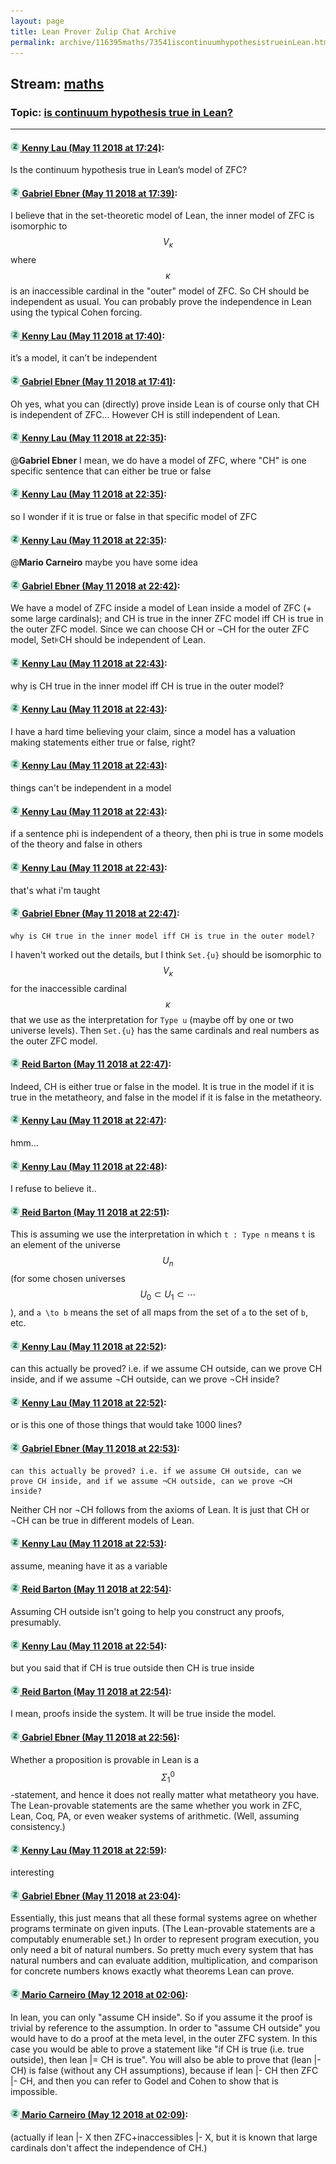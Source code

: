 ```yaml
---
layout: page
title: Lean Prover Zulip Chat Archive 
permalink: archive/116395maths/73541iscontinuumhypothesistrueinLean.html
---
```


## Stream: [maths](index.html)
### Topic: [is continuum hypothesis true in Lean?](73541iscontinuumhypothesistrueinLean.html)

---

#### [![Click to go to Zulip](../../assets/img/zulip2.png) Kenny Lau (May 11 2018 at 17:24)](https://leanprover.zulipchat.com/#narrow/stream/116395-maths/topic/is%20continuum%20hypothesis%20true%20in%20Lean%3F/near/126419454):
Is the continuum hypothesis true in Lean’s model of ZFC?

#### [![Click to go to Zulip](../../assets/img/zulip2.png) Gabriel Ebner (May 11 2018 at 17:39)](https://leanprover.zulipchat.com/#narrow/stream/116395-maths/topic/is%20continuum%20hypothesis%20true%20in%20Lean%3F/near/126420089):
I believe that in the set-theoretic model of Lean, the inner model of ZFC is isomorphic to $$V_\kappa$$ where $$\kappa$$ is an inaccessible cardinal in the "outer" model of ZFC.  So CH should be independent as usual.  You can probably prove the independence in Lean using the typical Cohen forcing.

#### [![Click to go to Zulip](../../assets/img/zulip2.png) Kenny Lau (May 11 2018 at 17:40)](https://leanprover.zulipchat.com/#narrow/stream/116395-maths/topic/is%20continuum%20hypothesis%20true%20in%20Lean%3F/near/126420102):
it’s a model, it can’t be independent

#### [![Click to go to Zulip](../../assets/img/zulip2.png) Gabriel Ebner (May 11 2018 at 17:41)](https://leanprover.zulipchat.com/#narrow/stream/116395-maths/topic/is%20continuum%20hypothesis%20true%20in%20Lean%3F/near/126420172):
Oh yes, what you can (directly) prove inside Lean is of course only that CH is independent of ZFC...  However CH is still independent of Lean.

#### [![Click to go to Zulip](../../assets/img/zulip2.png) Kenny Lau (May 11 2018 at 22:35)](https://leanprover.zulipchat.com/#narrow/stream/116395-maths/topic/is%20continuum%20hypothesis%20true%20in%20Lean%3F/near/126432647):
@**Gabriel Ebner** I mean, we do have a model of ZFC, where "CH" is one specific sentence that can either be true or false

#### [![Click to go to Zulip](../../assets/img/zulip2.png) Kenny Lau (May 11 2018 at 22:35)](https://leanprover.zulipchat.com/#narrow/stream/116395-maths/topic/is%20continuum%20hypothesis%20true%20in%20Lean%3F/near/126432655):
so I wonder if it is true or false in that specific model of ZFC

#### [![Click to go to Zulip](../../assets/img/zulip2.png) Kenny Lau (May 11 2018 at 22:35)](https://leanprover.zulipchat.com/#narrow/stream/116395-maths/topic/is%20continuum%20hypothesis%20true%20in%20Lean%3F/near/126432659):
@**Mario Carneiro** maybe you have some idea

#### [![Click to go to Zulip](../../assets/img/zulip2.png) Gabriel Ebner (May 11 2018 at 22:42)](https://leanprover.zulipchat.com/#narrow/stream/116395-maths/topic/is%20continuum%20hypothesis%20true%20in%20Lean%3F/near/126432932):
We have a model of ZFC inside a model of Lean inside a model of ZFC (+ some large cardinals); and CH is true in the inner ZFC model iff CH is true in the outer ZFC model.  Since we can choose CH or ¬CH for the outer ZFC model, Set⊧CH should be independent of Lean.

#### [![Click to go to Zulip](../../assets/img/zulip2.png) Kenny Lau (May 11 2018 at 22:43)](https://leanprover.zulipchat.com/#narrow/stream/116395-maths/topic/is%20continuum%20hypothesis%20true%20in%20Lean%3F/near/126432950):
why is CH true in the inner model iff CH is true in the outer model?

#### [![Click to go to Zulip](../../assets/img/zulip2.png) Kenny Lau (May 11 2018 at 22:43)](https://leanprover.zulipchat.com/#narrow/stream/116395-maths/topic/is%20continuum%20hypothesis%20true%20in%20Lean%3F/near/126432955):
I have a hard time believing your claim, since a model has a valuation making statements either true or false, right?

#### [![Click to go to Zulip](../../assets/img/zulip2.png) Kenny Lau (May 11 2018 at 22:43)](https://leanprover.zulipchat.com/#narrow/stream/116395-maths/topic/is%20continuum%20hypothesis%20true%20in%20Lean%3F/near/126432961):
things can't be independent in a model

#### [![Click to go to Zulip](../../assets/img/zulip2.png) Kenny Lau (May 11 2018 at 22:43)](https://leanprover.zulipchat.com/#narrow/stream/116395-maths/topic/is%20continuum%20hypothesis%20true%20in%20Lean%3F/near/126432968):
if a sentence phi is independent of a theory, then phi is true in some models of the theory and false in others

#### [![Click to go to Zulip](../../assets/img/zulip2.png) Kenny Lau (May 11 2018 at 22:43)](https://leanprover.zulipchat.com/#narrow/stream/116395-maths/topic/is%20continuum%20hypothesis%20true%20in%20Lean%3F/near/126432975):
that's what i'm taught

#### [![Click to go to Zulip](../../assets/img/zulip2.png) Gabriel Ebner (May 11 2018 at 22:47)](https://leanprover.zulipchat.com/#narrow/stream/116395-maths/topic/is%20continuum%20hypothesis%20true%20in%20Lean%3F/near/126433136):
```quote
why is CH true in the inner model iff CH is true in the outer model?
```
I haven't worked out the details, but I think `Set.{u}` should be isomorphic to $$V_\kappa$$ for the inaccessible cardinal $$\kappa$$ that we use as the interpretation for `Type u` (maybe off by one or two universe levels).  Then `Set.{u}` has the same cardinals and real numbers as the outer ZFC model.

#### [![Click to go to Zulip](../../assets/img/zulip2.png) Reid Barton (May 11 2018 at 22:47)](https://leanprover.zulipchat.com/#narrow/stream/116395-maths/topic/is%20continuum%20hypothesis%20true%20in%20Lean%3F/near/126433143):
Indeed, CH is either true or false in the model. It is true in the model if it is true in the metatheory, and false in the model if it is false in the metatheory.

#### [![Click to go to Zulip](../../assets/img/zulip2.png) Kenny Lau (May 11 2018 at 22:47)](https://leanprover.zulipchat.com/#narrow/stream/116395-maths/topic/is%20continuum%20hypothesis%20true%20in%20Lean%3F/near/126433150):
hmm...

#### [![Click to go to Zulip](../../assets/img/zulip2.png) Kenny Lau (May 11 2018 at 22:48)](https://leanprover.zulipchat.com/#narrow/stream/116395-maths/topic/is%20continuum%20hypothesis%20true%20in%20Lean%3F/near/126433212):
I refuse to believe it..

#### [![Click to go to Zulip](../../assets/img/zulip2.png) Reid Barton (May 11 2018 at 22:51)](https://leanprover.zulipchat.com/#narrow/stream/116395-maths/topic/is%20continuum%20hypothesis%20true%20in%20Lean%3F/near/126433336):
This is assuming we use the interpretation in which `t : Type n` means `t` is an element of the universe $$U_n$$ (for some chosen universes $$U_0 \subset U_1 \subset \cdots$$), and `a \to b` means the set of all maps from the set of `a` to the set of `b`, etc.

#### [![Click to go to Zulip](../../assets/img/zulip2.png) Kenny Lau (May 11 2018 at 22:52)](https://leanprover.zulipchat.com/#narrow/stream/116395-maths/topic/is%20continuum%20hypothesis%20true%20in%20Lean%3F/near/126433398):
can this actually be proved? i.e. if we assume CH outside, can we prove CH inside, and if we assume ¬CH outside, can we prove ¬CH inside?

#### [![Click to go to Zulip](../../assets/img/zulip2.png) Kenny Lau (May 11 2018 at 22:52)](https://leanprover.zulipchat.com/#narrow/stream/116395-maths/topic/is%20continuum%20hypothesis%20true%20in%20Lean%3F/near/126433402):
or is this one of those things that would take 1000 lines?

#### [![Click to go to Zulip](../../assets/img/zulip2.png) Gabriel Ebner (May 11 2018 at 22:53)](https://leanprover.zulipchat.com/#narrow/stream/116395-maths/topic/is%20continuum%20hypothesis%20true%20in%20Lean%3F/near/126433429):
```quote
can this actually be proved? i.e. if we assume CH outside, can we prove CH inside, and if we assume ¬CH outside, can we prove ¬CH inside?
```
Neither CH nor ¬CH follows from the axioms of Lean.  It is just that CH or ¬CH can be true in different models of Lean.

#### [![Click to go to Zulip](../../assets/img/zulip2.png) Kenny Lau (May 11 2018 at 22:53)](https://leanprover.zulipchat.com/#narrow/stream/116395-maths/topic/is%20continuum%20hypothesis%20true%20in%20Lean%3F/near/126433435):
assume, meaning have it as a variable

#### [![Click to go to Zulip](../../assets/img/zulip2.png) Reid Barton (May 11 2018 at 22:54)](https://leanprover.zulipchat.com/#narrow/stream/116395-maths/topic/is%20continuum%20hypothesis%20true%20in%20Lean%3F/near/126433483):
Assuming CH outside isn't going to help you construct any proofs, presumably.

#### [![Click to go to Zulip](../../assets/img/zulip2.png) Kenny Lau (May 11 2018 at 22:54)](https://leanprover.zulipchat.com/#narrow/stream/116395-maths/topic/is%20continuum%20hypothesis%20true%20in%20Lean%3F/near/126433488):
but you said that if CH is true outside then CH is true inside

#### [![Click to go to Zulip](../../assets/img/zulip2.png) Reid Barton (May 11 2018 at 22:54)](https://leanprover.zulipchat.com/#narrow/stream/116395-maths/topic/is%20continuum%20hypothesis%20true%20in%20Lean%3F/near/126433492):
I mean, proofs inside the system. It will be true inside the model.

#### [![Click to go to Zulip](../../assets/img/zulip2.png) Gabriel Ebner (May 11 2018 at 22:56)](https://leanprover.zulipchat.com/#narrow/stream/116395-maths/topic/is%20continuum%20hypothesis%20true%20in%20Lean%3F/near/126433592):
Whether a proposition is provable in Lean is a $$\Sigma^0_1$$-statement, and hence it does not really matter what metatheory you have.  The Lean-provable statements are the same whether you work in ZFC, Lean, Coq, PA, or even weaker systems of arithmetic.  (Well, assuming consistency.)

#### [![Click to go to Zulip](../../assets/img/zulip2.png) Kenny Lau (May 11 2018 at 22:59)](https://leanprover.zulipchat.com/#narrow/stream/116395-maths/topic/is%20continuum%20hypothesis%20true%20in%20Lean%3F/near/126433689):
interesting

#### [![Click to go to Zulip](../../assets/img/zulip2.png) Gabriel Ebner (May 11 2018 at 23:04)](https://leanprover.zulipchat.com/#narrow/stream/116395-maths/topic/is%20continuum%20hypothesis%20true%20in%20Lean%3F/near/126433984):
Essentially, this just means that all these formal systems agree on whether programs terminate on given inputs.  (The Lean-provable statements are a computably enumerable set.)  In order to represent program execution, you only need a bit of natural numbers.  So pretty much every system that has natural numbers and can evaluate addition, multiplication, and comparison for concrete numbers knows exactly what theorems Lean can prove.

#### [![Click to go to Zulip](../../assets/img/zulip2.png) Mario Carneiro (May 12 2018 at 02:06)](https://leanprover.zulipchat.com/#narrow/stream/116395-maths/topic/is%20continuum%20hypothesis%20true%20in%20Lean%3F/near/126440848):
In lean, you can only "assume CH inside". So if you assume it the proof is trivial by reference to the assumption. In order to "assume CH outside" you would have to do a proof at the meta level, in the outer ZFC system. In this case you would be able to prove a statement like "if CH is true (i.e. true outside), then lean |= CH is true". You will also be able to prove that (lean |- CH) is false (without any CH assumptions), because if lean |- CH then ZFC |- CH, and then you can refer to Godel and Cohen to show that is impossible.

#### [![Click to go to Zulip](../../assets/img/zulip2.png) Mario Carneiro (May 12 2018 at 02:09)](https://leanprover.zulipchat.com/#narrow/stream/116395-maths/topic/is%20continuum%20hypothesis%20true%20in%20Lean%3F/near/126440920):
(actually if lean |- X then ZFC+inaccessibles |- X, but it is known that large cardinals don't affect the independence of CH.)

